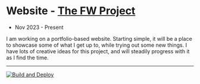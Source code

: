 # Website - [The FW Project](https://flynnwhelehan.github.io/website/)
- Nov 2023 - Present

I am working on a portfolio-based website. Starting simple, it will be a place to showcase some of what I get up to, while trying out some new things. 
I have lots of creative ideas for this project, and will steadily progress with it as I find the time.

----------------------------------

[![Build and Deploy](https://github.com/flynnWhelehan/Website/actions/workflows/deploy.yml/badge.svg)](https://github.com/flynnWhelehan/Website/actions/workflows/deploy.yml)
